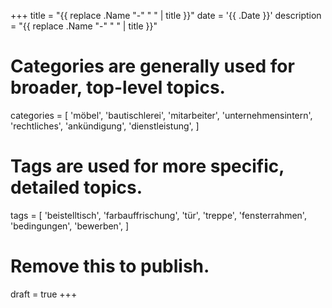 +++
title = "{{ replace .Name "-" " " | title }}"
date = '{{ .Date }}'
description = "{{ replace .Name "-" " " | title }}"
# Categories are generally used for broader, top-level topics.
categories = [
 'möbel',
 'bautischlerei',
 'mitarbeiter',
 'unternehmensintern',
 'rechtliches',
 'ankündigung',
 'dienstleistung',
]
# Tags are used for more specific, detailed topics.
tags = [
 'beistelltisch',
 'farbauffrischung',
 'tür',
 'treppe',
 'fensterrahmen',
 'bedingungen',
 'bewerben',
]
# Remove this to publish.
draft = true
+++
